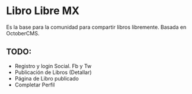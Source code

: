 Libro Libre MX
==============
Es la base para la comunidad para compartir libros libremente. Basada en OctoberCMS.

TODO:
-------
- Registro y login Social. Fb y Tw
- Publicación de Libros (Detallar)
- Página de Libro publicado
- Completar Perfil